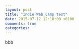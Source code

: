 ```yaml
---
layout: post
title: "Indie Web Camp test"
date: 2015-07-12 12:18:00 +0100
comments: true
categories:	
---
```


bbb
